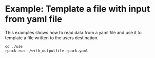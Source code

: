 # Example: Template a file with input from yaml file
This examples shows how to read data from a yaml file and use it to template a file written to the users destination.

```
cd ./use
rpack run ./with_outputfile.rpack.yaml
```
